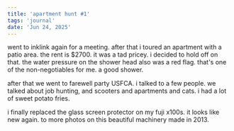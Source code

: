 ```yaml
---
title: 'apartment hunt #1'
tags: 'journal'
date: 'Jun 24, 2025'
---
```


went to inklink again for a meeting. after that i toured an apartment with a patio area. the rent is $2700. it was a tad pricey. i decided to hold off on that. the water pressure on the shower head also was a red flag. that's one of the non-negotiables for me. a good shower.

after that we went to farewell party USFCA. i talked to a few people. we talked about job hunting, and scooters and apartments and cats. i had a lot of sweet potato fries.

i finally replaced the glass screen protector on my fuji x100s. it looks like new again. to more photos on this beautiful machinery made in 2013.
